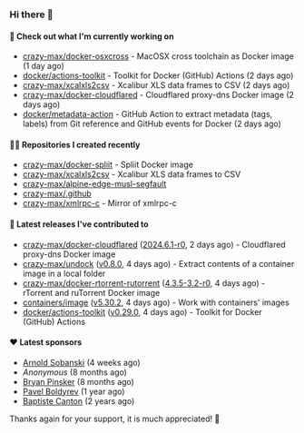 ### Hi there 👋

#### 👷 Check out what I'm currently working on

- [crazy-max/docker-osxcross](https://github.com/crazy-max/docker-osxcross) - MacOSX cross toolchain as Docker image (1 day ago)
- [docker/actions-toolkit](https://github.com/docker/actions-toolkit) - Toolkit for Docker (GitHub) Actions (2 days ago)
- [crazy-max/xcalxls2csv](https://github.com/crazy-max/xcalxls2csv) - Xcalibur XLS data frames to CSV (2 days ago)
- [crazy-max/docker-cloudflared](https://github.com/crazy-max/docker-cloudflared) - Cloudflared proxy-dns Docker image (2 days ago)
- [docker/metadata-action](https://github.com/docker/metadata-action) - GitHub Action to extract metadata (tags, labels) from Git reference and GitHub events for Docker (2 days ago)

#### 👨‍💻 Repositories I created recently

- [crazy-max/docker-spliit](https://github.com/crazy-max/docker-spliit) - Spliit Docker image
- [crazy-max/xcalxls2csv](https://github.com/crazy-max/xcalxls2csv) - Xcalibur XLS data frames to CSV
- [crazy-max/alpine-edge-musl-segfault](https://github.com/crazy-max/alpine-edge-musl-segfault)
- [crazy-max/.github](https://github.com/crazy-max/.github)
- [crazy-max/xmlrpc-c](https://github.com/crazy-max/xmlrpc-c) - Mirror of xmlrpc-c

#### 🚀 Latest releases I've contributed to

- [crazy-max/docker-cloudflared](https://github.com/crazy-max/docker-cloudflared) ([2024.6.1-r0](https://github.com/crazy-max/docker-cloudflared/releases/tag/2024.6.1-r0), 2 days ago) - Cloudflared proxy-dns Docker image
- [crazy-max/undock](https://github.com/crazy-max/undock) ([v0.8.0](https://github.com/crazy-max/undock/releases/tag/v0.8.0), 4 days ago) - Extract contents of a container image in a local folder
- [crazy-max/docker-rtorrent-rutorrent](https://github.com/crazy-max/docker-rtorrent-rutorrent) ([4.3.5-3.2-r0](https://github.com/crazy-max/docker-rtorrent-rutorrent/releases/tag/4.3.5-3.2-r0), 4 days ago) - rTorrent and ruTorrent Docker image
- [containers/image](https://github.com/containers/image) ([v5.30.2](https://github.com/containers/image/releases/tag/v5.30.2), 4 days ago) - Work with containers&#39; images
- [docker/actions-toolkit](https://github.com/docker/actions-toolkit) ([v0.29.0](https://github.com/docker/actions-toolkit/releases/tag/v0.29.0), 4 days ago) - Toolkit for Docker (GitHub) Actions

#### ❤️ Latest sponsors
- [Arnold Sobanski](https://github.com/Arsobbiak) (4 weeks ago)
- _Anonymous_ (8 months ago)
- [Bryan Pinsker](https://github.com/BryanPinsker) (8 months ago)
- [Pavel Boldyrev](https://github.com/bpg) (1 year ago)
- [Baptiste Canton](https://github.com/batmac) (2 years ago)

Thanks again for your support, it is much appreciated! 🙏
